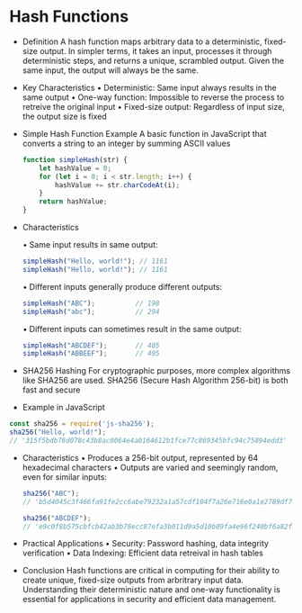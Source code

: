 # Hash Functions

* Definition
A hash function maps arbitrary data to a deterministic, fixed-size output. In simpler terms, it takes an input, processes it through deterministic steps, and returns a unique, scrambled output. Given the same input, the output will always be the same.

* Key Characteristics
    • Deterministic: Same input always results in the same output
    • One-way function: Impossible to reverse the process to retreive the original input
    • Fixed-size output: Regardless of input size, the output size is fixed


* Simple Hash Function Example
    A basic function in JavaScript that converts a string to an integer by summing ASCII values

    ```js
    function simpleHash(str) {
        let hashValue = 0;
        for (let i = 0; i < str.length; i++) {
            hashValue += str.charCodeAt(i);
        }
        return hashValue;
    }
    ```


* Characteristics

    • Same input results in same output:
    ```js
    simpleHash("Hello, world!"); // 1161
    simpleHash("Hello, world!"); // 1161
    ```

    • Different inputs generally produce different outputs:
    ```js
    simpleHash("ABC");          // 198
    simpleHash("abc");          // 294
    ```

    • Different inputs can sometimes result in the same output:
    ```js
    simpleHash("ABCDEF");       // 405
    simpleHash("ABBEEF");       // 405
    ```


* SHA256 Hashing
For cryptographic purposes, more complex algorithms like SHA256 are used. SHA256 (Secure Hash Algorithm 256-bit) is both fast and secure

* Example in JavaScript
```js
const sha256 = require('js-sha256');
sha256("Hello, world!");
// '315f5bdb76d078c43b8ac0064e4a0164612b1fce77c869345bfc94c75894edd3'
```

* Characteristics
    • Produces a 256-bit output, represented by 64 hexadecimal characters
    • Outputs are varied and seemingly random, even for similar inputs:
    ```js
    sha256("ABC");
    // 'b5d4045c3f466fa91fe2cc6abe79232a1a57cdf104f7a26e716e0a1e2789df78'

    sha256("ABCDEF");
    // 'e9c0f8b575cbfcb42ab3b78ecc87efa3b011d9a5d10b09fa4e96f240bf6a82f5'
    ```

* Practical Applications
    • Security: Password hashing, data integrity verification
    • Data Indexing: Efficient data retreival in hash tables

* Conclusion
Hash functions are critical in computing for their ability to create unique, fixed-size outputs from arbritrary input data. Understanding their deterministic nature and one-way functionality is essential for applications in security and efficient data management.

